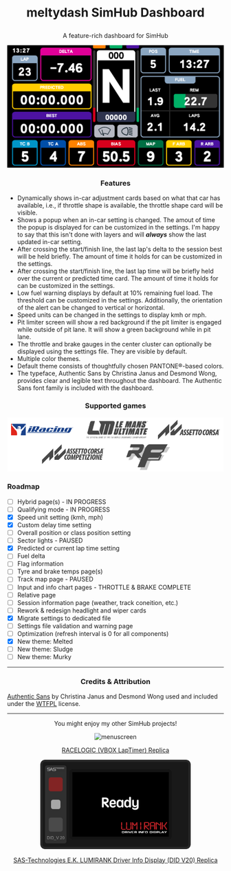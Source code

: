 
# <p align="center">meltydash SimHub Dashboard</p>

<p align="center">A feature-rich dashboard for SimHub</p>

<p align="center"><img src="https://github.com/meltyfruits/meltydash/blob/main/images/meltydash_preview_resize.png?raw=true" alt="menuscreen"/></p>

### <p align="center">Features</p>
* Dynamically shows in-car adjustment cards based on what that car has available, i.e., if throttle shape is available, the throttle shape card will be visible.
* Shows a popup when an in-car setting is changed. The amout of time the popup is displayed for can be customized in the settings. I'm happy to say that this isn't done with layers and will ***always*** show the last updated in-car setting.
* After crossing the start/finish line, the last lap's delta to the session best will be held briefly. The amount of time it holds for can be customized in the settings.
* After crossing the start/finish line, the last lap time will be briefly held over the current or predicted time card. The amount of time it holds for can be customized in the settings.
* Low fuel warning displays by default at 10% remaining fuel load. The threshold can be customized in the settings. Additionally, the orientation of the alert can be changed to vertical or horizontal.
* Speed units can be changed in the settings to display kmh or mph.
* Pit limiter screen will show a red background if the pit limiter is engaged while outside of pit lane. It will show a green background while in pit lane.
* The throttle and brake gauges in the center cluster can optionally be displayed using the settings file. They are visible by default. 
* Multiple color themes.
* Default theme consists of thoughtfully chosen PANTONE®-based colors.
* The typeface, Authentic Sans by Christina Janus and Desmond Wong, provides clear and legible text throughout the dashboard. The Authentic Sans font family is included with the dashboard. 

### <p align="center">Supported games</p>
<p align="center"><img src="https://github.com/meltyfruits/meltydash/blob/main/images/supported_sim_current.png?raw=true" alt="supported_games"/></p>

### Roadmap
* [ ] Hybrid page(s) - IN PROGRESS
* [ ] Qualifying mode - IN PROGRESS
* [x] Speed unit setting (kmh, mph)
* [x] Custom delay time setting
* [ ] Overall position or class position setting
* [ ] Sector lights - PAUSED
* [x] Predicted or current lap time setting
* [ ] Fuel delta 
* [ ] Flag information
* [ ] Tyre and brake temps page(s)
* [ ] Track map page - PAUSED
* [ ] Input and info chart pages - THROTTLE & BRAKE COMPLETE
* [ ] Relative page
* [ ] Session information page (weather, track coneition, etc.)
* [ ] Rework & redesign headlight and wiper cards
* [x] Migrate settings to dedicated file
* [ ] Settings file validation and warning page
* [ ] Optimization (refresh interval is 0 for all components)
* [x] New theme: Melted
* [ ] New theme: Sludge
* [ ] New theme: Murky

---
### <p align="center">Credits & Attribution</p>
<a href="https://authentic.website/shop.html#sans" target="_blank">Authentic Sans</a> by Christina Janus and Desmond Wong used and included under the <a href="https://authentic.website/license/wtfpl.txt" target="_blank">WTFPL</a> license. 

---
<p align="center">You might enjoy my other SimHub projects!</p>

<p align="center"><img width="350" src="https://github.com/meltyfruits/SimHub-VBOX-LapTimer/blob/main/VBOX%20LapTimer%20(Racelogic).djson.png?raw=true" alt="menuscreen"/></p>
<p align="center"><a href="https://github.com/meltyfruits/Racelogic-VBOX-LapTimer">RACELOGIC (VBOX LapTimer) Replica</a></p>

<p align="center"><img width="350" src="https://github.com/meltyfruits/SAS-LUMIRANK-DIDv20/blob/main/SAS Driver Info Display/SAS%20Driver%20Info%20Display.djson.png?raw=true" alt="menuscreen"/></p>
<p align="center"><a href="https://github.com/meltyfruits/SAS-LUMIRANK-DIDv20">SAS-Technologies E.K. LUMIRANK Driver Info Display (DID V20) Replica</a></p>
